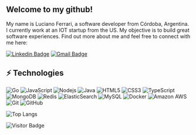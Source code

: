 ## Welcome to my github!

My name is Luciano Ferrari, a software developer from Córdoba, Argentina. I currently work at an IOT startup from the US.
My objective is to build great software experiences. Find out more about me and feel free to connect with me here:

[![Linkedin Badge](https://img.shields.io/badge/-lucianoferrari-blue?style=flat-square&logo=Linkedin&logoColor=white&link=https://www.linkedin.com/in/luciano-ferrari/)](https://www.linkedin.com/in/luciano-ferrari/)
[![Gmail Badge](https://img.shields.io/badge/-lucianodarioferrari@gmail.com-c14438?style=flat-square&logo=Gmail&logoColor=white&link=mailto:lucianodarioferrari@gmail.com)](mailto:lucianodarioferrari@gmail.com)

## ⚡ Technologies

![Go](https://img.shields.io/badge/-Go-black?style=flat-square&logo=go)
![JavaScript](https://img.shields.io/badge/-JavaScript-black?style=flat-square&logo=javascript)
![Nodejs](https://img.shields.io/badge/-Nodejs-black?style=flat-square&logo=Node.js)
![Java](https://img.shields.io/badge/-java-E34A86?style=flat-square&logo=java)
![HTML5](https://img.shields.io/badge/-HTML5-E34F26?style=flat-square&logo=html5&logoColor=white)
![CSS3](https://img.shields.io/badge/-CSS3-1572B6?style=flat-square&logo=css3)
![TypeScript](https://img.shields.io/badge/-TypeScript-007ACC?style=flat-square&logo=typescript)
![MongoDB](https://img.shields.io/badge/-MongoDB-black?style=flat-square&logo=mongodb)
![Redis](https://img.shields.io/badge/-Redis-black?style=flat-square&logo=Redis)
![ElasticSearch](https://img.shields.io/badge/-ElasticSearch-005571?style=flat-square&logo=elasticsearch)
![MySQL](https://img.shields.io/badge/-MySQL-black?style=flat-square&logo=mysql)
![Docker](https://img.shields.io/badge/-Docker-black?style=flat-square&logo=docker)
![Amazon AWS](https://img.shields.io/badge/Amazon%20AWS-232F3E?style=flat-square&logo=amazon-aws)
![Git](https://img.shields.io/badge/-Git-black?style=flat-square&logo=git)
![GitHub](https://img.shields.io/badge/-GitHub-181717?style=flat-square&logo=github)

![Top Langs](https://github-readme-stats.vercel.app/api/top-langs/?username=ferralucho&hide=TeX&layout=compact)

![Visitor Badge](https://visitor-badge.laobi.icu/badge?page_id=ferralucho.ferralucho)

